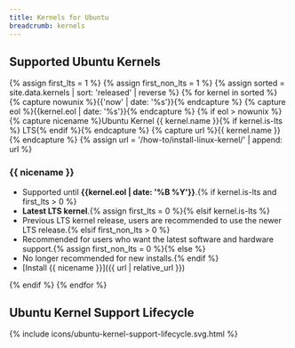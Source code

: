 ```yaml
---
title: Kernels for Ubuntu
breadcrumb: kernels
---
```


## Supported Ubuntu Kernels

{% assign first_lts = 1 %}
{% assign first_non_lts = 1 %}
{% assign sorted = site.data.kernels | sort: 'released' | reverse %}
{% for kernel in sorted %}
{% capture nowunix %}{{'now' | date: '%s'}}{% endcapture %}
{% capture eol %}{{kernel.eol | date: '%s'}}{% endcapture %}
{% if eol > nowunix %}
{% capture nicename %}Ubuntu Kernel {{ kernel.name }}{% if kernel.is-lts %} LTS{% endif %}{% endcapture %}
{% capture url %}{{ kernel.name }}{% endcapture %}
{% assign url = '/how-to/install-linux-kernel/' | append: url %}

### {{ nicename }}
- Supported until **{{kernel.eol | date: '%B %Y'}}**.{% if kernel.is-lts and first_lts > 0 %}
- **Latest LTS kernel**.{% assign first_lts = 0 %}{% elsif kernel.is-lts %}
- Previous LTS kernel release, users are recommended to use the newer LTS release.{% elsif first_non_lts > 0 %}
- Recommended for users who want the latest software and hardware support.{% assign first_non_lts = 0 %}{% else %}
- No longer recommended for new installs.{% endif %}
- [Install {{ nicename }}]({{ url | relative_url }})

{% endif %}
{% endfor %}

## Ubuntu Kernel Support Lifecycle

{% include icons/ubuntu-kernel-support-lifecycle.svg.html %}
